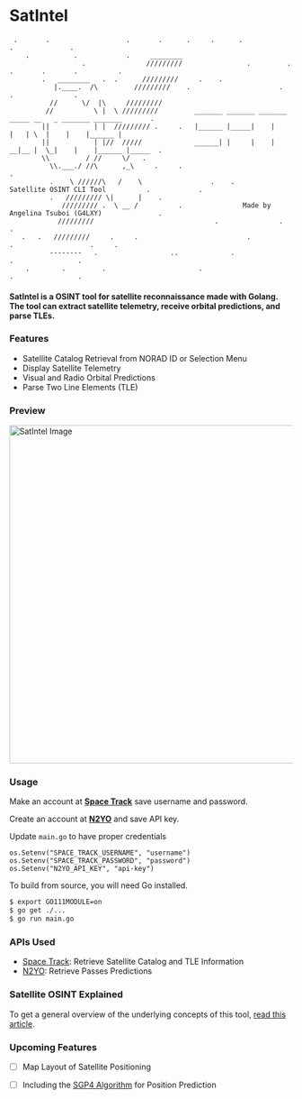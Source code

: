 # SatIntel

```
 .       .                   .       .      .     .      .                      .              .
    .           .            .     ________ 
                  .               /////////                .         .      .       .       .          .
        .   ________   .  .      /////////     .    .
           |.____.  /\         /////////    .                      .               .               .
          //      \/  |\     /////////
         //          \ |  \ /////////         _______ _______ _______ _____ __   _ _______ _______       .
        ||           | |  ///////// .     .   |______ |_____|    |      |   | \  |    |    |______ |     
        ||           | |//  /////             ______| |     |    |    __|__ |  \_|    |    |______ |_____  .       
        \\         / //     \/   .                    
          \\.___./ //\      ,_\     .     .                                                            .
          .    \ //////\   /    \                 .    .      Satellite OSINT CLI Tool          .            .
          .   ///////// \|      |    .                    
             ///////// .  \ __ /          .               Made by Angelina Tsuboi (G4LXY)              .
            /////////                              .               .                   .
   .   .   /////////     .     .                           .                   .                   .     .
          --------   .                  ..             .               .                .
    .        .         .                       .                                 .                .
```

#### SatIntel is a OSINT tool for satellite reconnaissance made with Golang. The tool can extract satellite telemetry, receive orbital predictions, and parse TLEs.

### Features
- Satellite Catalog Retrieval from NORAD ID or Selection Menu
- Display Satellite Telemetry
- Visual and Radio Orbital Predictions 
- Parse Two Line Elements (TLE)

### Preview
<img src="https://github.com/ANG13T/SatIntel/blob/main/assets/image.png" alt="SatIntel Image" width="600"/>

### Usage
Make an account at [**Space Track**](https://space-track.org) save username and password.

Create an account at [**N2YO**](https://n2yo.com) and save API key.

Update `main.go` to have proper credentials
```
os.Setenv("SPACE_TRACK_USERNAME", "username")
os.Setenv("SPACE_TRACK_PASSWORD", "password")
os.Setenv("N2YO_API_KEY", "api-key")
```

To build from source, you will need Go installed.

```bash
$ export GO111MODULE=on 
$ go get ./...
$ go run main.go
```

### APIs Used
- [Space Track](https://space-track.org): Retrieve Satellite Catalog and TLE Information
- [N2YO](https://n2yo.com/api): Retrieve Passes Predictions

### Satellite OSINT Explained
To get a general overview of the underlying concepts of this tool, [read this article](https://medium.com/@angelinatsuboi/satellite-osint-space-based-intelligence-in-cybersecurity-e87f9dca4d81).

### Upcoming Features
+ [ ] Map Layout of Satellite Positioning
+ [ ] Including the [SGP4 Algorithm](joshuaferrara/go-satellite) for Position Prediction 

